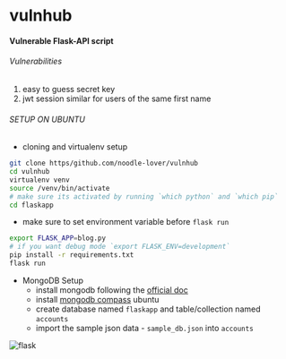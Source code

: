 # vulnhub
#### Vulnerable Flask-API script

###### _Vulnerabilities_

1. easy to guess secret key
1. jwt session similar for users of the same first name

###### SETUP ON UBUNTU
- cloning and virtualenv setup
```bash
git clone https/github.com/noodle-lover/vulnhub
cd vulnhub
virtualenv venv
source /venv/bin/activate 
# make sure its activated by running `which python` and `which pip`
cd flaskapp
```

- make sure to set environment variable before `flask run`
```bash
export FLASK_APP=blog.py 
# if you want debug mode `export FLASK_ENV=development`
pip install -r requirements.txt
flask run
```

- MongoDB Setup
  - install mongodb following the [official doc](https://docs.mongodb.com/manual/tutorial/install-mongodb-on-ubuntu/)
  - install [mongodb compass](https://www.mongodb.com/download-center/compass)  ubuntu 
  - create database named `flaskapp` and table/collection named `accounts`
  - import the sample json data - `sample_db.json` into `accounts`

![flask](https://user-images.githubusercontent.com/53615807/83264830-584a8a80-a1c9-11ea-9ab2-5f9b7586508a.png)
